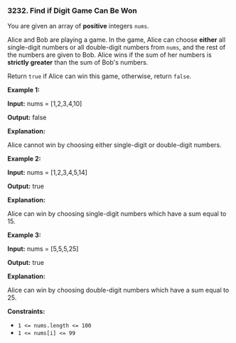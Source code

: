 ### 3232\. Find if Digit Game Can Be Won

You are given an array of **positive** integers `nums`.

Alice and Bob are playing a game. In the game, Alice can choose **either** all single-digit numbers or all double-digit numbers from `nums`, and the rest of the numbers are given to Bob. Alice wins if the sum of her numbers is **strictly greater** than the sum of Bob's numbers.

Return `true` if Alice can win this game, otherwise, return `false`.

**Example 1:**

**Input:** nums = \[1,2,3,4,10\]

**Output:** false

**Explanation:**

Alice cannot win by choosing either single-digit or double-digit numbers.

**Example 2:**

**Input:** nums = \[1,2,3,4,5,14\]

**Output:** true

**Explanation:**

Alice can win by choosing single-digit numbers which have a sum equal to 15.

**Example 3:**

**Input:** nums = \[5,5,5,25\]

**Output:** true

**Explanation:**

Alice can win by choosing double-digit numbers which have a sum equal to 25.

**Constraints:**

*   `1 <= nums.length <= 100`
*   `1 <= nums[i] <= 99`
